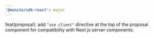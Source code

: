 ```yaml
---
'@monite/sdk-react': major
---
```


feat(proposal): add `"use client"` directive at the top of the proposal component for compatibility with Next.js server components.
